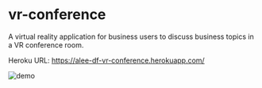 # vr-conference

A virtual reality application for business users to discuss business topics in a VR conference room.

Heroku URL: https://alee-df-vr-conference.herokuapp.com/

![demo](screenshots/example.gif)
